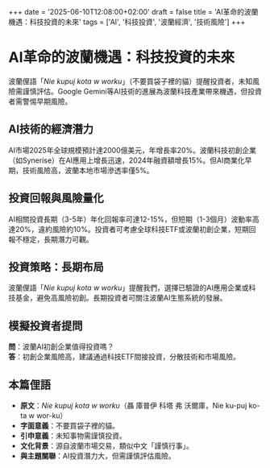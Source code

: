 +++
date = '2025-06-10T12:08:00+02:00'
draft = false
title = 'AI革命的波蘭機遇：科技投資的未來'
tags = ['AI', '科技投資', '波蘭經濟', '技術風險']
+++

# AI革命的波蘭機遇：科技投資的未來

波蘭俚語「*Nie kupuj kota w worku*」（不要買袋子裡的貓）提醒投資者，未知風險需謹慎評估。Google Gemini等AI技術的進展為波蘭科技產業帶來機遇，但投資者需警惕早期風險。

## AI技術的經濟潛力
AI市場2025年全球規模預計達2000億美元，年增長率20%。波蘭科技初創企業（如Synerise）在AI應用上增長迅速，2024年融資額增長15%。但AI商業化早期，技術風險高，波蘭本地市場滲透率僅5%。

## 投資回報與風險量化
AI相關投資長期（3-5年）年化回報率可達12-15%，但短期（1-3個月）波動率高達20%，違約風險約10%。投資者可考慮全球科技ETF或波蘭初創企業，短期回報不穩定，長期潛力可觀。

## 投資策略：長期布局
波蘭俚語「*Nie kupuj kota w worku*」提醒我們，選擇已驗證的AI應用企業或科技基金，避免高風險初創。長期投資者可關注波蘭AI生態系統的發展。

## 模擬投資者提問
**問**：波蘭AI初創企業值得投資嗎？  
**答**：初創企業風險高，建議通過科技ETF間接投資，分散技術和市場風險。

## 本篇俚語
- **原文**：*Nie kupuj kota w worku*（聶 庫普伊 科塔 弗 沃爾庫，Nie ku-puj ko-ta w wor-ku）
- **字面意義**：不要買袋子裡的貓。
- **引申意義**：未知事物需謹慎投資。
- **文化背景**：源自波蘭市場交易，類似中文「謹慎行事」。
- **與主題關聯**：AI投資潛力大，但需謹慎評估風險。